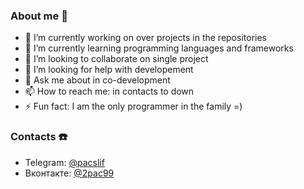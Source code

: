 ### About me :ghost: 
- 🔭 I’m currently working on over projects in the repositories
- 🌱 I’m currently learning programming languages and frameworks
- 👯 I’m looking to collaborate on single project
- 🤔 I’m looking for help with developement
- 💬 Ask me about in co-development
- 📫 How to reach me: in contacts to down 
- ⚡ Fun fact: I am the only programmer in the family =)
### Contacts :phone:
- Telegram: [@pacslif](https://t.me/pacslif)
- Вконтакте: [@2pac99](https://vk.com/2pac99)
